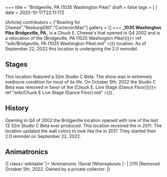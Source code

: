 +++
title = "Bridgeville, PA (1035 Washington Pike)"
draft = false
tags = [ ]
date = 2022-10-17T22:11:17Z

[Article]
contributors = ["Bowling for Cheese","Rexburg090","CorrectorMan"]
gallery = []
+++
**_1035 Washington Pike Bridgeville, PA**_ is a Chuck E. Cheese's that opened in Q4 2002 and is a relocation of the [Bridgeville, PA (1025 Washington Pike)]({{< ref "wiki/Bridgeville, PA (1025 Washington Pike).md" >}}) location. As of September 22, 2022 this location is undergoing the 2.0 remodel.


## Stages ##
This location featured a 32m Studio C Beta. The show was in extremely mediocre condition for most of its life. On October 5th, 2022 the Studio C Beta was removed in favor of the [Chuck E. Live Stage (Dance Floor)]({{< ref "wiki/Chuck E Live Stage (Dance Floor).md" >}}).

## History ##
Opening in Q4 of 2002 the Bridgeville location opened with one of the last 13 32m Studio C Beta ever produced. This location received the  in 2011. The location updated the wall colors to look like the  in 2017. They started their 2.0 remodel on September 22, 2022.

## Animatronics ##
{| class='wikitable'
|+
!Animatronic
!Serial
!Whereabouts
|-
|
|170
|Removed October 5th, 2022. Owned by a private collector.
|}